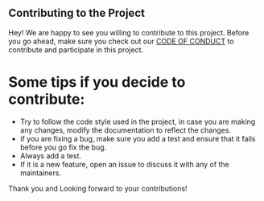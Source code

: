 ## Contributing to the Project

Hey! We are happy to see you willing to contribute to this project. Before you go ahead, make sure you check out our [CODE OF CONDUCT](https://github.com/rohitgeddam/CSC510_HW1/blob/HW1/CODE-OF-CONDUCT.md) to contribute and participate in this project.

# Some tips if you decide to contribute:
* Try to follow the code style used in the project, in case you are making any changes, modify the documentation to reflect the changes.
* if you are fixing a bug, make sure you add a test and ensure that it fails before you go fix the bug. 
* Always add a test.
* If it is a new feature, open an issue to discuss it with any of the maintainers.

Thank you and Looking forward to your contributions!